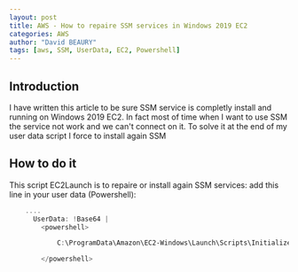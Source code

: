 ```yaml
---
layout: post
title: AWS - How to repaire SSM services in Windows 2019 EC2
categories: AWS
author: "David BEAURY"
tags: [aws, SSM, UserData, EC2, Powershell] 
---
```

## Introduction
I have written this article to be sure SSM service is completly install and running on Windows 2019 EC2.
In fact most of time when I want to use SSM the service not work and we can't connect on it. To solve it at the end of my user data script I force to install again SSM

## How to do it
This script EC2Launch is to repaire or install again SSM services: add this line in your user data (Powershell):

```POWERSHELL
    ....
      UserData: !Base64 |
        <powershell>

            C:\ProgramData\Amazon\EC2-Windows\Launch\Scripts\InitializeInstance.ps1

        </powershell>

````